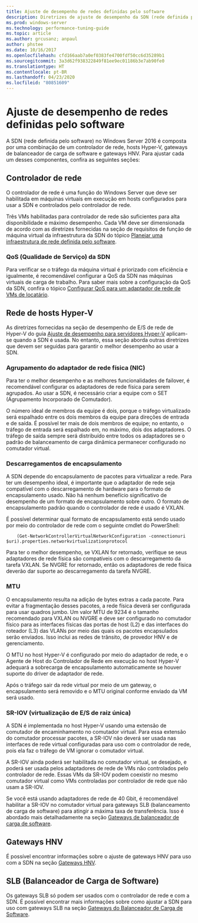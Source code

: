 ```yaml
---
title: Ajuste de desempenho de redes definidas pelo software
description: Diretrizes de ajuste de desempenho da SDN (rede definida pelo software)
ms.prod: windows-server
ms.technology: performance-tuning-guide
ms.topic: article
ms.author: grcusanz; anpaul
author: phstee
ms.date: 10/16/2017
ms.openlocfilehash: cfd166aab7a0ef0383fe4700fdf50cc6d35289b1
ms.sourcegitcommit: 3a3d62f938322849f81ee9ec01186b3e7ab90fe0
ms.translationtype: HT
ms.contentlocale: pt-BR
ms.lasthandoff: 04/23/2020
ms.locfileid: "80851609"
---
```

# <a name="performance-tuning-software-defined-networks"></a>Ajuste de desempenho de redes definidas pelo software

A SDN (rede definida pelo software) no Windows Server 2016 é composta por uma combinação de um controlador de rede, hosts Hyper-V, gateways de balanceador de carga de software e gateways HNV.  Para ajustar cada um desses componentes, confira as seguintes seções:

## <a name="network-controller"></a>Controlador de rede

O controlador de rede é uma função do Windows Server que deve ser habilitada em máquinas virtuais em execução em hosts configurados para usar a SDN e controlados pelo controlador de rede.

Três VMs habilitadas para controlador de rede são suficientes para alta disponibilidade e máximo desempenho.  Cada VM deve ser dimensionada de acordo com as diretrizes fornecidas na seção de requisitos de função de máquina virtual da infraestrutura da SDN do tópico [Planejar uma infraestrutura de rede definida pelo software](../../../../networking/sdn/plan/Plan-a-Software-Defined-Network-Infrastructure.md).

### <a name="sdn-quality-of-service-qos"></a>QoS (Qualidade de Serviço) da SDN

Para verificar se o tráfego da máquina virtual é priorizado com eficiência e igualmente, é recomendável configurar a QoS da SDN nas máquinas virtuais de carga de trabalho.  Para saber mais sobre a configuração da QoS da SDN, confira o tópico [Configurar QoS para um adaptador de rede de VMs de locatário](../../../../networking/sdn/manage/Configure-QoS-for-Tenant-VM-Network-Adapter.md).

## <a name="hyper-v-host-networking"></a>Rede de hosts Hyper-V

As diretrizes fornecidas na seção de desempenho de E/S de rede de Hyper-V do guia [Ajuste de desempenho para servidores Hyper-V](../../role/remote-desktop/session-hosts.md) aplicam-se quando a SDN é usada. No entanto, essa seção aborda outras diretrizes que devem ser seguidas para garantir o melhor desempenho ao usar a SDN.

### <a name="physical-network-adapter-nic-teaming"></a>Agrupamento do adaptador de rede física (NIC)

Para ter o melhor desempenho e as melhores funcionalidades de failover, é recomendável configurar os adaptadores de rede física para serem agrupados.  Ao usar a SDN, é necessário criar a equipe com o SET (Agrupamento Incorporado de Comutador).  

O número ideal de membros da equipe é dois, porque o tráfego virtualizado será espalhado entre os dois membros da equipe para direções de entrada e de saída.  É possível ter mais de dois membros de equipe; no entanto, o tráfego de entrada será espalhado em, no máximo, dois dos adaptadores.  O tráfego de saída sempre será distribuído entre todos os adaptadores se o padrão de balanceamento de carga dinâmica permanecer configurado no comutador virtual.


### <a name="encapsulation-offloads"></a>Descarregamentos de encapsulamento

A SDN depende do encapsulamento de pacotes para virtualizar a rede.  Para ter um desempenho ideal, é importante que o adaptador de rede seja compatível com o descarregamento de hardware para o formato de encapsulamento usado.  Não há nenhum benefício significativo de desempenho de um formato de encapsulamento sobre outro.  O formato de encapsulamento padrão quando o controlador de rede é usado é VXLAN.

É possível determinar qual formato de encapsulamento está sendo usado por meio do controlador de rede com o seguinte cmdlet do PowerShell:

``` syntax
    (Get-NetworkControllerVirtualNetworkConfiguration -connectionuri $uri).properties.networkvirtualizationprotocol
```

Para ter o melhor desempenho, se VXLAN for retornado, verifique se seus adaptadores de rede física são compatíveis com o descarregamento da tarefa VXLAN.  Se NVGRE for retornado, então os adaptadores de rede física deverão dar suporte ao descarregamento da tarefa NVGRE.

### <a name="mtu"></a>MTU

O encapsulamento resulta na adição de bytes extras a cada pacote.  Para evitar a fragmentação desses pacotes, a rede física deverá ser configurada para usar quadros jumbo.  Um valor MTU de 9234 é o tamanho recomendado para VXLAN ou NVGRE e deve ser configurado no comutador físico para as interfaces físicas das portas de host (L2) e das interfaces do roteador (L3) das VLANs por meio das quais os pacotes encapsulados serão enviados.  Isso inclui as redes de trânsito, de provedor HNV e de gerenciamento.

O MTU no host Hyper-V é configurado por meio do adaptador de rede, e o Agente de Host do Controlador de Rede em execução no host Hyper-V adequará a sobrecarga de encapsulamento automaticamente se houver suporte do driver de adaptador de rede.  

Após o tráfego sair da rede virtual por meio de um gateway, o encapsulamento será removido e o MTU original conforme enviado da VM será usado.

### <a name="single-root-io-virtualization-sr-iov"></a>SR-IOV (virtualização de E/S de raiz única)

A SDN é implementada no host Hyper-V usando uma extensão de comutador de encaminhamento no comutador virtual.  Para essa extensão do comutador processar pacotes, a SR-IOV não deverá ser usada nas interfaces de rede virtual configuradas para uso com o controlador de rede, pois ela faz o tráfego de VM ignorar o comutador virtual.

A SR-IOV ainda poderá ser habilitada no comutador virtual, se desejado, e poderá ser usada pelos adaptadores de rede de VMs não controlados pelo controlador de rede.  Essas VMs da SR-IOV podem coexistir no mesmo comutador virtual como VMs controladas por controlador de rede que não usam a SR-IOV.

Se você está usando adaptadores de rede de 40 Gbit, é recomendável habilitar a SR-IOV no comutador virtual para gateways SLB (balanceamento de carga de software) para atingir a máxima taxa de transferência.  Isso é abordado mais detalhadamente na seção [Gateways de balanceador de carga de software](slb-gateway-performance.md).

## <a name="hnv-gateways"></a>Gateways HNV

É possível encontrar informações sobre o ajuste de gateways HNV para uso com a SDN na seção [Gateways HNV](hnv-gateway-performance.md).

## <a name="software-load-balancer-slb"></a>SLB (Balanceador de Carga de Software)

Os gateways SLB só podem ser usados com o controlador de rede e com a SDN.  É possível encontrar mais informações sobre como ajustar a SDN para uso com gateways SLB na seção [Gateways do Balanceador de Carga de Software](slb-gateway-performance.md).
